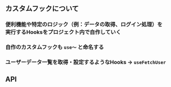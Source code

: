 ## カスタムフックについて

### 便利機能や特定のロジック（例：データの取得、ログイン処理）を実行するHooksをプロジェクト内で自作していく

### 自作のカスタムフックも `use〜` と命名する

### ユーザーデータ一覧を取得・設定するようなHooks → `useFetchUser`
## API 